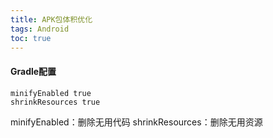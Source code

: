 ```yaml
---
title: APK包体积优化
tags: Android
toc: true
---
```





#### Gradle配置

    minifyEnabled true
    shrinkResources true

minifyEnabled：删除无用代码
shrinkResources：删除无用资源
